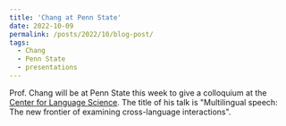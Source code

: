 ```yaml
---
title: 'Chang at Penn State'
date: 2022-10-09
permalink: /posts/2022/10/blog-post/
tags:
  - Chang
  - Penn State
  - presentations
---
```


Prof. Chang will be at Penn State this week to give a colloquium at the <a href="https://cls.la.psu.edu/" target="_blank" rel="noopener noreferrer">Center for Language Science</a>. The title of his talk is "Multilingual speech: The new frontier of examining cross-language interactions". 
